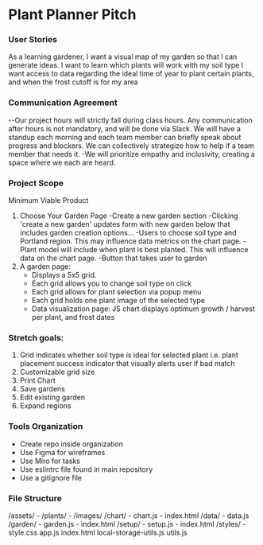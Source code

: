 # Plant Planner Pitch
### User Stories
As a learning gardener, I want a visual map of my garden so that I can generate ideas.
I want to learn which plants will work with my soil type
I want access to data regarding the ideal time of year to plant certain plants, and when the frost cutoff is for my area

### Communication Agreement 
--Our project hours will strictly fall during class hours. Any communication after hours is not mandatory, and will be done via Slack.
We will have a standup each morning and each team member can briefly speak about progress and blockers. We can collectively strategize how to help if a team member that needs it. 
-We will prioritize empathy and inclusivity, creating a space where we each are heard. 

### Project Scope
Minimum Viable Product
1) Choose Your Garden Page
    -Create a new garden section
    -Clicking 'create a new garden' updates form with new garden below that includes garden creation options...
    -Users to choose soil type and Portland region. This may influence data metrics on the chart page.
    -Plant model will include when plant is best planted. This will influence data on the chart page.
    -Button that takes user to garden 
2) A garden page: 
    - Displays a 5x5 grid.
    - Each grid allows you to change soil type on click
    - Each grid allows for plant selection via popup menu
    - Each grid holds one plant image of the selected type
    - Data visualization page: JS  chart displays optimum growth / harvest per plant, and frost dates

### Stretch goals: 
1) Grid indicates whether soil type is ideal for selected plant i.e. plant placement success indicator that visually alerts user if bad match
2) Customizable grid size
3) Print Chart
4) Save gardens
5) Edit existing garden
6) Expand regions

### Tools Organization
- Create repo inside organization
- Use Figma for wireframes
- Use Miro for tasks
- Use eslintrc file found in main repository
- Use a gitignore file

### File Structure
/assets/
    - /plants/
    - /images/
/chart/
    - chart.js
    - index.html
/data/
    - data.js
/garden/
    - garden.js
    - index.html
/setup/
    - setup.js
    - index.html
/styles/
    - style.css
app.js
index.html
local-storage-utils.js
utils.js
